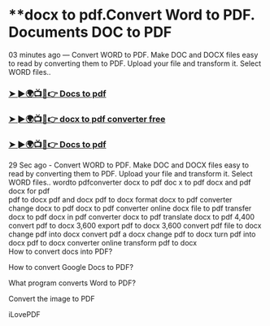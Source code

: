 # **docx to pdf.Convert Word to PDF. Documents DOC to PDF

03 minutes ago — Convert WORD to PDF. Make DOC and DOCX files easy to read by converting them to PDF. Upload your file and transform it. Select WORD files..

<h3><a href="https://docxpdf.netlify.app/">➤ ►🌍📺📱👉 Docs to pdf</a></h3>

<h3><a href="https://docxpdf.netlify.app/">➤ ►🌍📺📱👉 docx to pdf converter free</a></h3>

<h3><a href="https://docxpdf.netlify.app/">➤ ►🌍📺📱👉 Docs to pdf</a></h3>

29 Sec ago - Convert WORD to PDF. Make DOC and DOCX files easy to read by converting them to PDF. Upload your file and transform it. Select WORD files.. 
wordto pdfconverter
docx to pdf	
doc x to pdf
docx and pdf
docx for pdf	
pdf to docx
pdf and docx
pdf to docx format
docx to pdf converter	
change docx to pdf
docx to pdf converter online
docx file to pdf
transfer docx to pdf
docx in pdf converter
docx to pdf
translate docx to pdf	4,400
convert pdf to docx	3,600
export pdf to docx	3,600
convert pdf file to docx
change pdf into docx
convert pdf a docx
change pdf to docx
turn pdf into docx
pdf to docx converter online
transform pdf to docx	
How to convert docs into PDF?

How to convert Google Docs to PDF?

What program converts Word to PDF?

Convert the image to PDF 

iLovePDF
